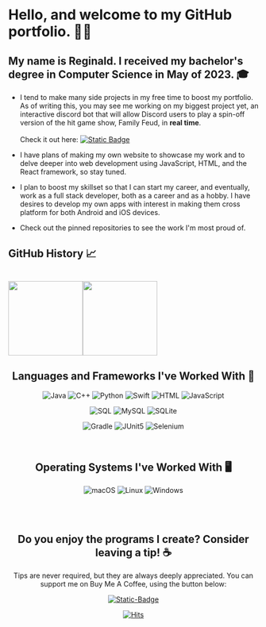 <br>

</br>



# Hello, and welcome to my GitHub portfolio. 👋🏼

## My name is Reginald. I received my bachelor's degree in Computer Science in May of 2023. 🎓
- I tend to make many side projects in my free time to boost my portfolio. As of writing this, you may see me working on my biggest project yet, an interactive discord bot that will allow Discord users to play a spin-off version of the hit game show, Family Feud, in **real time**. <br><br>Check it out here:
<a href="https://www.github.com/Reginald231/DiscordFeud"> <img alt="Static Badge" src="https://img.shields.io/badge/Discord_Feud-green?style=flat-square&logo=GitHub"/></a>



- I have plans of making my own website to showcase my work and to delve deeper into web development using JavaScript, HTML, and the React framework, so stay tuned.

- I plan to boost my skillset so that I can start my career, and eventually, work as a full stack developer, both as a career and as a hobby. I have desires to develop my own apps with interest in making them cross platform for both Android and iOS devices.

- Check out the pinned repositories to see the work I'm most proud of.


## GitHub History 📈

<br>


<!-- GitHub README Stats -->





<div align = center>

<div style="display: flex; flex-direction: flex;">
 <img class="img" height=150 align=center src="https://github-readme-stats-kappa-seven-96.vercel.app/api?username=Reginald231&count_private=true&show_icons=true&custom_title=Reginald's%20GitHub%20Stats&include_allcommits=true&theme=transparent&hide=contribs,stars,issues&card_width=200px&show=prs_merged_percentage&hide_rank=true" />
 <img class="img" height=150 align=center src="https://github-readme-stats.vercel.app/api/top-langs/?username=Reginald231&count_private=true&card_width=200pxshow_icons=true&theme=transparent&hide_progress=true&hide=cmake,makefile,powershell" />
</div>




## Languages and Frameworks I've Worked With 📖

![Java] ![C++] ![Python] ![Swift] ![HTML] ![JavaScript] 

![SQL] ![MySQL] ![SQLite] 

![Gradle] ![JUnit5] ![Selenium]



<br>


## Operating Systems I've Worked With 🖥️

![macOS] ![Linux] ![Windows]

<br>
<br>

## Do you enjoy the programs I create? Consider leaving a tip! ☕️
Tips are never required, but they are always deeply appreciated. You can support me on Buy Me A Coffee, using the button below:

<a href = "https://buymeacoffee.com/Reg_" /> <img alt = "Static-Badge" src = "https://img.shields.io/badge/Buy_Me_A_Coffee!-yellow?style=flat-square&logo=buymeacoffee"/></a>

[![Hits](https://hits.sh/github.com/Reginald231.svg?label=Hits&style=flat-square)](https://hits.sh/github.com/Reginald231/)

<!------------------------------------------------------------------------>


<!-- Programming Languages -->
[Java]: https://img.shields.io/badge/Java-red?style=flat-square&logo=Java
[C++]: https://img.shields.io/badge/C%2B%2B-red?style=flat-square&logo=C%2B%2B
[Python]: https://img.shields.io/badge/Python-red?style=flat-square&logo=python
[Swift]: https://img.shields.io/badge/Swift-white?style=flat-square&logo=swift

<!-- Web Development -->
[HTML]: https://img.shields.io/badge/HTML-white?style=flat-square&logo=html5

[JavaScript]: https://img.shields.io/badge/JavaScript-white?style=flat-square&logo=javascript

<!-- Query Languages -->
[SQL]: https://img.shields.io/badge/SQL-black?style=flat-square&logo=microsoftsqlserver
[MySQL]: https://img.shields.io/badge/MySQL-black?style=flat-square&logo=mysql
[SQLite]: https://img.shields.io/badge/SQLite-black?style=flat-square&logo=sqlite


<!-- Build Managers? -->
[Gradle]: https://img.shields.io/badge/Gradle-green?style=flat-square&logo=Gradle

<!-- Frameworks -->
[JUnit5]: https://img.shields.io/badge/JUnit5-black?style=flat-square&logo=junit5
[Selenium]: https://img.shields.io/badge/Selenium-black?style=flat-square&logo=selenium


<!-- Operating Systems -->
[macOS]: https://img.shields.io/badge/macOS-black?style=flat-square&logo=macos

[Linux]: https://img.shields.io/badge/Linux-black?style=flat-square&logo=linux

[Windows]: https://img.shields.io/badge/Windows-black?style=flat-square&logo=windows


[GitHubStats]: https://github-readme-stats-kappa-seven-96.vercel.app/api?username=Reginald231&card_width=200&count_private=true&show_icons=true&custom_title=Reginald's%20GitHub%20Stats&include_allcommits=true&theme=transparent&hide=contribs,stars,issues&show=prs_merged_percentage&hide_rank=true

[LanguageStats]: https://github-readme-stats.vercel.app/api/top-langs/?username=Reginald231&card_width=200&count_private=true&show_icons=true&theme=transparent&hide_progress=true&hide=cmake,makefile,powershell